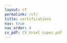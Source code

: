 ```yaml
---
layout: cf
permalink: /cf/
title: certifications
nav: true
nav_order: 4
cv_pdf: CV_Uriel Lopez.pdf
---
```

